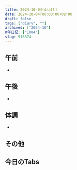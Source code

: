 ```yaml
---
title: 2024-10-04[draft]
date: 2024-10-04T00:00:00+09:00
draft: false
tags: ["diary", ""]
archives: ["2024-10"]
n年日記: ["1004"]
slug: 916374
---
```

## 午前
- 
## 午後
- 
## 体調
- 
## その他
## 今日のTabs